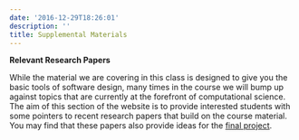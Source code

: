 ```yaml
---
date: '2016-12-29T18:26:01'
description: ''
title: Supplemental Materials
---
```


**Relevant Research Papers**


While the material we are covering in this class is designed to give you the
basic tools of software design, many times in the course we will bump up
against topics that are currently at the forefront of computational science.
The aim of this section of the website is to provide interested students with
some pointers to recent research papers that build on the course material. You
may find that these papers also provide ideas for the [final
project](/project).

